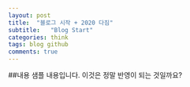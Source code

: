 ```yaml
---
layout: post
title:  "블로그 시작 + 2020 다짐"
subtitle:   "Blog Start"
categories: think
tags: blog github 
comments: true
---
```


##내용
샘플 내용입니다. 이것은 정말 반영이 되는 것일까요?
